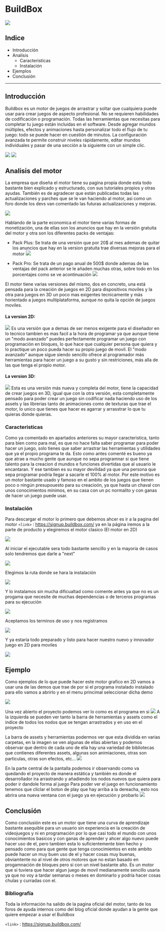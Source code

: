 
# BuildBox
 ![](https://github.com/jorgejpg/MiApp/blob/main/Videojuegos/img/buildbox_logo.png)




## Indice

- Introducción
- Analisis
  * Caracteristicas
  * Instalación
- Ejemplos
- Conclusión

----

## Introducción

Buildbox es un motor de juegos de arrastrar y soltar que cualquiera puede usar para crear juegos de aspecto profesional. No se requieren habilidades de codificación o programación. Todas las herramientas que necesitas para completar tu juego están incluidas en el software. Desde agregar mundos múltiples, efectos y animaciones hasta personalizar todo el flujo de tu juego: todo se puede hacer en cuestión de minutos. La configuración avanzada te permite construir niveles rápidamente, editar mundos individuales y pasar de una sección a la siguiente con un simple clic.

![](https://github.com/jorgejpg/MiApp/blob/main/Videojuegos/img/ejemplo1.png)                                    ![](https://github.com/jorgejpg/MiApp/blob/main/Videojuegos/img/ejemplo2.png)
## Analisis del motor

La empresa que diseña el motor tiene su pagina propia donde esta todo bastante bien explicado y estructurado, con sus tutoriales propios y otras ayudas. También es de agradecer que están publicadas todas las actualizaciones y parches que se le van haciendo al motor, asi como un foro donde los devs van comentado las futuras actualizaciones y mejoras.

![](https://github.com/jorgejpg/MiApp/blob/main/Videojuegos/img/principal.png)

Hablando de la parte economica el motor tiene varias formas de monetización, una de ellas son los anuncios que hay en la versión gratuita del motor y otra son los diferentes packs de ventajas:
  - Pack Plus:
    Se trata de una versión que por 20$ al mes ademas de quitar los anuncios que hay en la version gratuita trae diversas mejoras para el motor
    ![](https://github.com/jorgejpg/MiApp/blob/main/Videojuegos/img/plus.png)
  
  - Pack Pro:
    Se trata de un pago anual de 500$ donde ademas de las ventajas del pack anterior se le añaden muchas otras, sobre todo en los porcentajes como se ve acontinuación
    ![](https://github.com/jorgejpg/MiApp/blob/main/Videojuegos/img/pro.png)

El motor tiene varias versiones del mismo, dos en concreto, una está pensada para la creación de juegos en 2D para dispositivos moviles y la otra para juegos en 3D un poco mas exigentes tecnicamente y más horientado a juegos multiplataforma, aunque no quita la opción de juegos moviles.

#### La version 2D:
![](https://github.com/jorgejpg/MiApp/blob/main/Videojuegos/img/2D.png)
Es una versión que a demas de ser menos exigente para el diseñador en lo tecnico tambien es mas facil a la hora de programar ya que aunque tiene un "modo avanzado" puedes perfectamente programar un juego con programación en bloques, lo que hace que cualquier persona que quiera y lo practique un poco pueda hacer su propio juego de movil.
El "modo avanzado" aunque sigue siendo sencillo ofrece al programador más herramientas para hacer un juego a su gusto y sin restriciones, más alla de las que tenga el propio motor.

#### La version 3D:
![](https://github.com/jorgejpg/MiApp/blob/main/Videojuegos/img/3D.png)
Esta es una versión más nueva y completa del motor, tiene la capacidad de crear juegos en 3D, igual que con la otra versión, esta completamente pensado para poder crear un juego sin codificar nada haciendo uso de los assets y las librerias tanto de animaciones como de texturas que trae el motor, lo unico que tienes que hacer es agarrar y arrasstrar lo que tu quieras donde quieras.


### Caracteristicas

Como ya comentado en apartados anteriores su mayor caracteristica, tanto para bien como para mal, es que no hace falta saber programar para poder hacer un juego, solo tienes que saber arrastrar las herramientas y utilidades que ya el propio programa te da. Esto como antes comenté es bueno ya que atrae a mucho gente que aunque no sepa programnar si que tiene talento para la creacion d mundos e funciones divertidas que al usuario le encantaran. Y ese tambien es su mayor devilidad ya que una persona que sepa programar podría llegar a sacarle el 100% al motor. Por este motivo es un motor bastante usado y famoso en el ambito de los juegos que tienen poco o ningún presupouesto para su creacioón, ya que hasta un chaval con unos conocimientos mínimos, en su casa con un pc normalito y con ganas de hacer un juego puede usar.

### Instalación

Para descargar el motor lo primero que debemos ahcer es ir a la pagina del motor `<link>` : <https://signup.buildbox.com/> ya en la página iremos a la parte de producto y elegiremos el motor clasico (El motor en 2D)

![](https://github.com/jorgejpg/MiApp/blob/main/Videojuegos/img/paginstall.png)

Al iniciar el ejecutable sera todo bastante sencillo y en la mayoria de casos solo tendremos que darle a "next"

![](https://github.com/jorgejpg/MiApp/blob/main/Videojuegos/img/instalador.png)

Elegimos la ruta donde se hara la instalación

![](https://github.com/jorgejpg/MiApp/blob/main/Videojuegos/img/ruta.png)

Y lo instalamos sin mucha dificualtad como comente antes ya que no es un progama que necesite de muchas dependencias o de terceros programas para su ejecución

![](https://github.com/jorgejpg/MiApp/blob/main/Videojuegos/img/install.png)

Aceptamos los terminos de uso y nos registramos

![](https://github.com/jorgejpg/MiApp/blob/main/Videojuegos/img/usos.png)

Y ya estaría todo preparado y listo para hacer nuestro nuevo y innovador juego en 2D para moviles

![](https://github.com/jorgejpg/MiApp/blob/main/Videojuegos/img/menu.png)




## Ejemplo

Como ejemplos de lo que puede hacer este motor grafico en 2D vamos a usar una de las demos que trae de por si el programa instalado instalado para ello vamos a abrirlo y en el menu princimal seleccionar dicha demo

![](https://github.com/jorgejpg/MiApp/blob/main/Videojuegos/img/demo.png)

Una vez abierto el proyecto podemos ver lo como es el programa en si
![](https://github.com/jorgejpg/MiApp/blob/main/Videojuegos/img/proyecto.png)
A la izquierda se pueden ver tanto la barra de herramientas y assets como el indice de todos los nodos que se tengan arrastrados y en uso en el proyecto

La barra de assets y herramientas podermos ver que esta dividida en varias carpetas, en la imagen se ven algunas de ellas abiertas y podemos observar que dentro de cada uno de ella hay una variedad de bibliotecas que contienes diferentes assets, algunas son animiaciones, otras son particulas, otras son efectos, etc...
![](https://github.com/jorgejpg/MiApp/blob/main/Videojuegos/img/assets.png)

En la parte central de la pantalla podemos ir observando como va quedando el proyecto de manera estática y también es donde el desarrollador ira arrastrando y añadiendo los nodos nuevos que quiera para poder ir dandole forma al juego
Para poder ver el juego en funcionamiento tenemos que cliclar el boton de play que hay arriba a la dereacha, esto nos abrira una nueva ventana con el juego ya en ejecución y probarlo
![](https://github.com/jorgejpg/MiApp/blob/main/Videojuegos/img/ejecucion.png)




## Conclusión

Como conclusión este es un motor que tiene una curva de aprendizaje bastante asequible para un usuario sin experiencia en la creación de videojuegos y ni en programación por lo que casi todo el mundo con unos conocimientos basicos y con ganas de aprender y ahcer algo nuevo puede hacer uso de el, pero tambien esta lo suficientemente bien hecho y pensado como para que gente que tenga conocimientos en este ambito puede hacer un muy buen uso de el y hacer cosas muy buenas, obviamtente no al nivel de otros motores que no estan basado en progamnación de bloques pero si con un nivel bastante alto.
Es un motor que si tuviera que hacer algun juego de movil medianamente sencillo usaria ya que no voy a tardar semanas o meses en dominarlo y podría hacer cosas chulas y curradas con el.

### Bibliografía
Toda la información ha salido de la pagina oficial del motor, tanto de los foros de ayuda internos como del blog oficial donde ayudan a la gente que quiere empezar a usar el Buildbox

`<link>` : <https://signup.buildbox.com/> 


